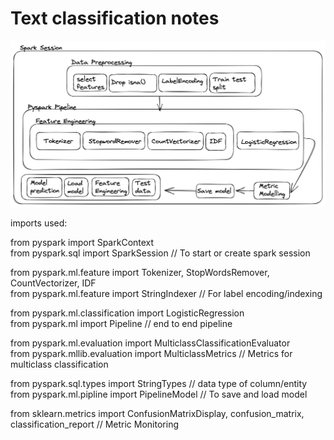 # Text classification notes

![alt text](imgs/spark_text_classification_workflow.png)

imports used:

from pyspark import SparkContext<br>
from pyspark.sql import SparkSession  // To start or create spark session <br>

from pyspark.ml.feature import Tokenizer, StopWordsRemover, CountVectorizer, IDF <br>
from pyspark.ml.feature import StringIndexer // For label encoding/indexing <br>

from pyspark.ml.classification import LogisticRegression <br>
from pyspark.ml import Pipeline // end to end pipeline <br>

from pyspark.ml.evaluation import MulticlassClassificationEvaluator <br>
from pyspark.mllib.evaluation import MulticlassMetrics // Metrics for multiclass classification <br>

from pyspark.sql.types import StringTypes // data type of column/entity <br>
from pyspark.ml.pipline import PipelineModel // To save and load model <br>

from sklearn.metrics import ConfusionMatrixDisplay, confusion_matrix, classification_report // Metric Monitoring

